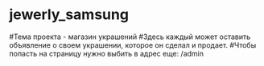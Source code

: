 # jewerly_samsung
#Тема проекта - магазин украшений
#Здесь каждый может оставить объявление о своем украшении, которое он сделал и продает.
#Чтобы попасть на страницу нужно выбить в адрес еще: /admin
